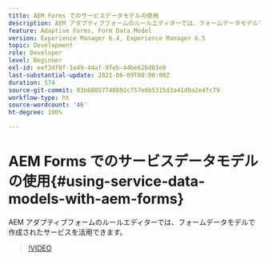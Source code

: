 ```yaml
---
title: AEM Forms でのサービスデータモデルの使用
description: AEM アダプティブフォームのルールエディターでは、フォームデータモデルで作成されたサービスを活用できます。
feature: Adaptive Forms, Form Data Model
version: Experience Manager 6.4, Experience Manager 6.5
topic: Development
role: Developer
level: Beginner
exl-id: eef3df8f-1a49-44af-9feb-44be62bd83e8
last-substantial-update: 2021-06-09T00:00:00Z
duration: 574
source-git-commit: 03b68057748892c757e0b5315d3a41d0a2e4fc79
workflow-type: ht
source-wordcount: '46'
ht-degree: 100%

---
```


# AEM Forms でのサービスデータモデルの使用{#using-service-data-models-with-aem-forms}

AEM アダプティブフォームのルールエディターでは、フォームデータモデルで作成されたサービスを活用できます。

>[!VIDEO](https://video.tv.adobe.com/v/17739?quality=12&learn=on)
